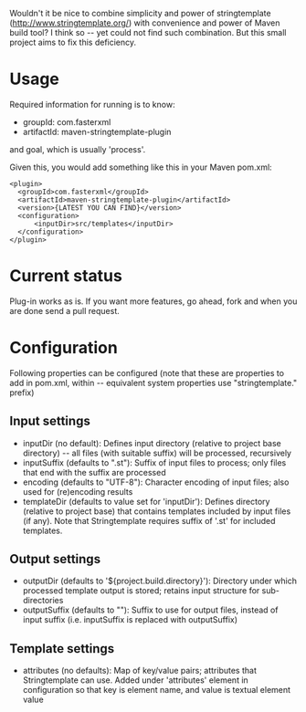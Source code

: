 Wouldn't it be nice to combine simplicity and power of stringtemplate
(http://www.stringtemplate.org/) with convenience and power of Maven
build tool? I think so -- yet could not find such combination.
But this small project aims to fix this deficiency.

# Usage

Required information for running is to know:

* groupId: com.fasterxml
* artifactId: maven-stringtemplate-plugin

and goal, which is usually 'process'.

Given this, you would add something like this in your Maven pom.xml:

    <plugin>
      <groupId>com.fasterxml</groupId>
      <artifactId>maven-stringtemplate-plugin</artifactId>
      <version>{LATEST YOU CAN FIND}</version>
      <configuration>
          <inputDir>src/templates</inputDir>
      </configuration>
    </plugin>

# Current status

Plug-in works as is. If you want more features, go ahead, fork and when you are done send a pull request.

# Configuration

Following properties can be configured (note that these are properties
to add in pom.xml, within <configuration> -- equivalent system properties
use "stringtemplate." prefix)

## Input settings

* inputDir (no default): Defines input directory (relative to project base directory) -- all files (with suitable suffix) will be processed, recursively
* inputSuffix (defaults to ".st"): Suffix of input files to process; only files that end with the suffix are processed
* encoding (defaults to "UTF-8"): Character encoding of input files; also used for (re)encoding results
* templateDir (defaults to value set for 'inputDir'): Defines directory (relative to project base) that contains templates included by input files (if any). Note that Stringtemplate requires suffix of '.st' for included templates.

## Output settings

* outputDir (defaults to '${project.build.directory}'): Directory under which processed template output is stored; retains input structure for sub-directories
* outputSuffix (defaults to ""): Suffix to use for output files, instead of input suffix (i.e. inputSuffix is replaced with outputSuffix)

## Template settings

* attributes (no defaults): Map of key/value pairs; attributes that Stringtemplate can use. Added under 'attributes' element in configuration so that key is element name, and value is textual element value

